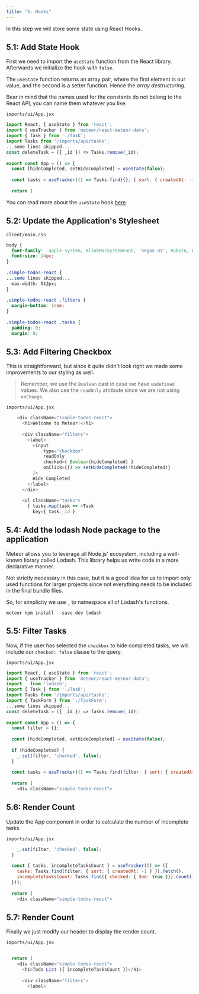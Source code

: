 ```yaml
---
title: "5: Hooks"
---
```


In this step we will store some state using React Hooks.

## 5.1: Add State Hook

First we need to import the `useState` function from the React library. Afterwards we initialize the hook with `false`.

The `useState` function returns an array pair, where the first element is our value, and the second is a setter function. Hence the _array destructuring_.

Bear in mind that the names used for the constants do not belong to the React API, you can name them whatever you like.

`imports/ui/App.jsx`
```javascript
import React, { useState } from 'react';
import { useTracker } from 'meteor/react-meteor-data';
import { Task } from './Task';
import Tasks from '/imports/api/tasks';
...some lines skipped...
const deleteTask = ({ _id }) => Tasks.remove(_id);
 
export const App = () => {
  const [hideCompleted, setHideCompleted] = useState(false);
 
  const tasks = useTracker(() => Tasks.find({}, { sort: { createdAt: -1 } }).fetch());
 
  return (
```

You can read more about the `useState` hook [here](https://reactjs.org/docs/hooks-state.html).

## 5.2: Update the Application's Stylesheet

`client/main.css`
```css
body {
  font-family: -apple-system, BlinkMacSystemFont, 'Segoe UI', Roboto, Oxygen, Ubuntu, Cantarell, 'Open Sans', 'Helvetica Neue', sans-serif;
  font-size: 14px;
}
 
.simple-todos-react {
...some lines skipped...
  max-width: 512px;
}
 
.simple-todos-react .filters {
  margin-bottom: 1rem;
}
 
.simple-todos-react .tasks {
  padding: 0;
  margin: 0;
```

## 5.3: Add Filtering Checkbox

This is straightforward, but since it quite didn't look right we made some improvements to our styling as well. 

> Remember, we use the `Boolean` cast in case we have `undefined` values. We also use the `readOnly` attribute since we are not using `onChange`.

`imports/ui/App.jsx`
```javascript
    <div className="simple-todos-react">
      <h1>Welcome to Meteor!</h1>
 
      <div className="filters">
        <label>
          <input
              type="checkbox"
              readOnly
              checked={ Boolean(hideCompleted) }
              onClick={() => setHideCompleted(!hideCompleted)}
          />
          Hide Completed
        </label>
      </div>
 
      <ul className="tasks">
        { tasks.map(task => <Task
          key={ task._id }
```

## 5.4: Add the lodash Node package to the application

Meteor allows you to leverage all Node.js' ecosystem, including a well-known library called Lodash. This library helps us write code in a more declarative manner.

Not strictly necessary in this case, but it is a good idea for us to import only used functions for larger projects since not everything needs to be included in the final bundle files.

So, for simplicity we use `_` to namespace all of Lodash's functions.

```
meteor npm install --save-dev lodash
```

## 5.5: Filter Tasks

Now, if the user has selected the `checkbox` to hide completed tasks, we will include our `checked: false` clause to the query.

`imports/ui/App.jsx`
```javascript
import React, { useState } from 'react';
import { useTracker } from 'meteor/react-meteor-data';
import _ from 'lodash';
import { Task } from './Task';
import Tasks from '/imports/api/tasks';
import { TaskForm } from './TaskForm';
...some lines skipped...
const deleteTask = ({ _id }) => Tasks.remove(_id);
 
export const App = () => {
  const filter = {};
 
  const [hideCompleted, setHideCompleted] = useState(false);
 
  if (hideCompleted) {
    _.set(filter, 'checked', false);
  }
 
  const tasks = useTracker(() => Tasks.find(filter, { sort: { createdAt: -1 } }).fetch());
 
  return (
    <div className="simple-todos-react">
```

## 5.6: Render Count

Update the App component in order to calculate the number of incomplete tasks.

`imports/ui/App.jsx`
```javascript
    _.set(filter, 'checked', false);
  }
 
  const { tasks, incompleteTasksCount } = useTracker(() => ({
    tasks: Tasks.find(filter, { sort: { createdAt: -1 } }).fetch(),
    incompleteTasksCount: Tasks.find({ checked: { $ne: true }}).count()
  }));
 
  return (
    <div className="simple-todos-react">
```

## 5.7: Render Count

Finally we just modify our header to display the render count.

`imports/ui/App.jsx`
```javascript
 
  return (
    <div className="simple-todos-react">
      <h1>Todo List ({ incompleteTasksCount })</h1>
 
      <div className="filters">
        <label>
```
